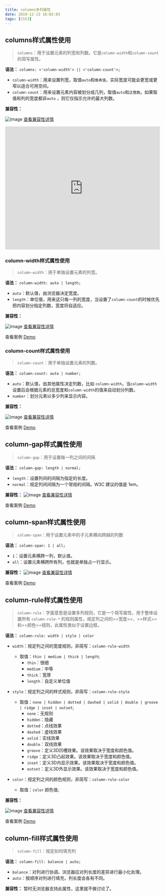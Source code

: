 ```yaml
---
title: columns多列属性
date: 2019-12-13 16:02:03
tags: [CSS3]
---
```


## columns样式属性使用

> `columns`：用于设置元素的列宽和列数。它是`column-width`和`column-count`的简写属性。

**语法：**
 `columns: <'column-width'> || <'column-count'>;`

- `column-width`：用来设置列宽，取值`auto`和`像素值`，实际宽度可能会更宽或更窄以适合可用空间。
- `column-count`：用来设置元素内容被划分成几列，取值`auto`和`正整数`。如果取值和列的宽度都非`auto` ，则它仅指示允许的最大列数。

<!-- more -->

**兼容性：**

![image](columns-caniuse.png)
[查看兼容性详情](https://caniuse.com/#search=columns)

<iframe height="400" style="width: 100%;" scrolling="no" title="columns" src="https://codepen.io/qwguo88/embed/jOOagVB?height=400&theme-id=default&default-tab=result" frameborder="no" allowtransparency="true" allowfullscreen="true">
  See the Pen <a href='https://codepen.io/qwguo88/pen/jOOagVB'>columns</a> by qwguo
  (<a href='https://codepen.io/qwguo88'>@qwguo88</a>) on <a href='https://codepen.io'>CodePen</a>.
</iframe>


### column-width样式属性使用

> `column-width`：用于单独设置元素的列宽。

**语法：**
`column-width: auto | length;`


- `auto`：默认值，由浏览器决定宽度。
- `length`：单位值，用来这只每一列的宽度，当设置了`column-count`的时候优先把内容划分指定列数，宽度将自适应。

**兼容性：**

![image](column-width-caniuse.png)
[查看兼容性详情](https://caniuse.com/#search=column-width)

查看案例 [Demo](https://codepen.io/qwguo88/pen/poodMNw)


### column-count样式属性使用

> `column-count`：用于单独设置元素的列数。

**语法：**
`column-count: auto | number;`

- `auto`：默认值，由其他属性决定列数，比如 `column-width`，当`column-width`设置后会根据元素的总宽度和`column-width`的值来自动划分列数。
- `number`：划分元素以多少列来显示内容。

**兼容性：**

![image](column-count-caniuse.png)
[查看兼容性详情](https://caniuse.com/#search=column-width)

查看案例 [Demo](https://codepen.io/qwguo88/pen/poodMNw)


## column-gap样式属性使用

> `column-gap`：用于设置每一列之间的间隔

**语法：**
`column-gap: length | normal;`

- `length`：设置列间的间隔为指定的长度。
- `normal`：规定列间间隔为一个常规的间隔。W3C 建议的值是 1em。

**兼容性：**
![image](column-gap-caniuse.png)
[查看兼容性详情](https://caniuse.com/#feat=mdn-css_properties_column-gap_multicol_context)

查看案例 [Demo](https://codepen.io/qwguo88/pen/wvvpNmp)

## column-span样式属性使用

> `column-span`：用于设置元素中的子元素横向跨越的列数

**语法：**
`column-span: 1 | all;`

- `1`：设置元素横跨一列，默认值。
- `all`：设置元素横跨所有列，也就是单独占一行显示。

**兼容性：**
![image](column-span-caniuse.png)
[查看兼容性详情](https://caniuse.com/#search=column-span)

查看案例 [Demo](https://codepen.io/qwguo88/pen/GRRQZQW)


## column-rule样式属性使用

> `column-rule`：字面意思是设置多列规则，它是一个简写属性，用于整体设置所有 `column-rule-*` 的规则属性，规定列之间的==宽度==、==样式==和==颜色==规则，此属性类似于设置边框。

**语法：**
`column-rule: width | style | color`

- `width`：规定列之间的宽度规则，非简写：`column-rule-width`
    - 取值：`thin | medium | thick | length`;
        - `thin`：很细
        - `medium`：中等
        - `thick`：宽厚
        - `length`：自定义单位值

- `style`：规定列之间的样式规则，非简写：`column-rule-style`

    - 取值：`none | hidden | dotted | dashed | solid | double | groove | ridge | inset | outset`;
        - `none`：无规则
        - `hidden`：隐藏
        - `dotted`：点线效果
        - `dashed`：虚线效果
        - `solid`：实线效果
        - `double`：双线效果
        - `groove`：定义3D凹槽效果。该效果取决于宽度和颜色值。
        - `ridge`：定义3D凸起效果。该效果取决于宽度和颜色值。
        - `inset`：定义3D内显示效果。该效果取决于宽度和颜色值。
        - `outset`：定义3D外显示效果。该效果取决于宽度和颜色值。

- `color`：规定列之间的颜色规则，非简写：`column-rule-color`
    - 取值：`color` 颜色值;

**兼容性：**

![image](column-rule-caniuse.png)
[查看兼容性详情](https://caniuse.com/#search=column-rule)

查看案例 [Demo](https://codepen.io/qwguo88/pen/jOOZrwo)


## column-fill样式属性使用

> `column-fill`：规定如何填充列

**语法：**
`column-fill: balance | auto;`

- `balance`：对列进行协调。浏览器应对列长度的差异进行最小化处理。
- `auto`：按顺序对列进行填充，列长度会各有不同。

**兼容性：** 暂时无浏览器支持此属性，这里就不做讨论了。
